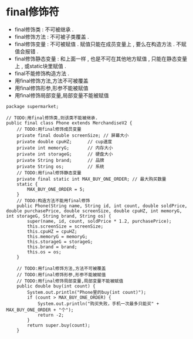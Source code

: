 # final修饰符

* final修饰类 : 不可被继承 .
* final修饰方法 : 不可被子类覆盖 .
* final修饰变量 : 不可被赋值 . 赋值只能在成员变量上 , 要么在构造方法 . 不赋值会报错 .  
* final修饰静态变量 : 和上面一样 , 也是不可在其他地方赋值 , 只能在静态变量上 , 或static块里赋值 . 
* final不能修饰构造方法 . 
* 用final修饰方法,方法不可被覆盖
* 用final修饰形参,形参不能被赋值
* 用final修饰局部变量,局部变量不能被赋值

```
package supermarket;

// TODO:用final修饰类,则该类不能被继承.
public final class Phone extends MerchandiseV2 {
    // TODO:用final修饰成员变量
    private final double screenSize; // 屏幕大小
    private double cpuHZ;      // cup速度
    private int memoryG;       // 内存大小
    private int storageG;      // 硬盘大小
    private String brand;      // 品牌
    private String os;         // 系统
    // TODO:用final修饰静态变量
    private final static int MAX_BUY_ONE_ORDER; // 最大购买数量
    static {
        MAX_BUY_ONE_ORDER = 5;
    }
    // TODO:构造方法不能用final修饰
    public Phone(String name, String id, int count, double soldPrice, double purchasePrice, double screenSize, double cpuHZ, int memoryG, int storageG, String brand, String os) {
        super(name, id, count, soldPrice * 1.2, purchasePrice);
        this.screenSize = screenSize;
        this.cpuHZ = cpuHZ;
        this.memoryG = memoryG;
        this.storageG = storageG;
        this.brand = brand;
        this.os = os;
    }
    
    // TODO:用final修饰方法,方法不可被覆盖
    // TODO:用final修饰形参,形参不能被赋值
    // TODO:用final修饰局部变量,局部变量不能被赋值
    public double buy(int count) {
        System.out.println("Phone里的buy(int count)");
        if (count > MAX_BUY_ONE_ORDER) {
            System.out.println("购买失败，手机一次最多只能买" + MAX_BUY_ONE_ORDER + "个");
            return -2;
        }
        return super.buy(count);
    }
```

 

